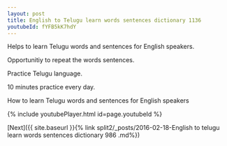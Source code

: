 ```yaml
---
layout: post
title: English to Telugu learn words sentences dictionary 1136 
youtubeId: fYFB5kK7hdY
---
```

 
 
Helps to learn Telugu words and sentences for English speakers.

Opportunitiy to repeat the words sentences. 

Practice Telugu language. 
 
10 minutes practice every day. 
 
How to learn Telugu words and sentences for English speakers 
 
{% include youtubePlayer.html id=page.youtubeId %}
 
 
[Next]({{ site.baseurl }}{% link  split2/_posts/2016-02-18-English to telugu learn words sentences dictionary 986 .md%})
 
